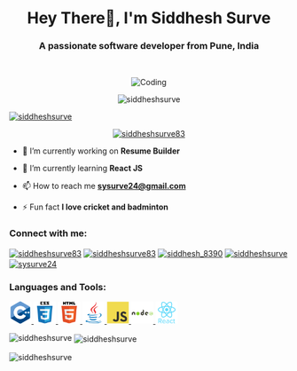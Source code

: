 <h1 align="center">Hey There👋, I'm Siddhesh Surve</h1>
<h3 align="center">A passionate software developer from Pune, India</h3>
<br/>
<p align="center"><img width="400" src="https://cdn.dribbble.com/users/1162077/screenshots/3848914/programmer.gif" alt="Coding" class="center"></p>

<p align="center"> <img src="https://komarev.com/ghpvc/?username=siddheshsurve&label=Profile%20views&color=0e75b6&style=flat" alt="siddheshsurve" class="center" /> </p>

<p align="left"> <a href="https://github.com/ryo-ma/github-profile-trophy"><img src="https://github-profile-trophy.vercel.app/?username=siddheshsurve" alt="siddheshsurve" /></a> </p>

<p align="center"> <a href="https://twitter.com/siddheshsurve83" target="blank"><img src="https://img.shields.io/twitter/follow/siddheshsurve83?logo=twitter&style=for-the-badge" alt="siddheshsurve83" /></a> </p>

- 🔭 I’m currently working on **Resume Builder**

- 🌱 I’m currently learning **React JS**

- 📫 How to reach me **sysurve24@gmail.com**

- ⚡ Fun fact **I love cricket and badminton**

<h3 align="left">Connect with me:</h3>
<p align="left">
<a href="https://twitter.com/siddheshsurve83" target="blank"><img align="center" src="https://raw.githubusercontent.com/rahuldkjain/github-profile-readme-generator/master/src/images/icons/Social/twitter.svg" alt="siddheshsurve83" height="30" width="40" /></a>
<a href="https://linkedin.com/in/siddheshsurve83" target="blank"><img align="center" src="https://raw.githubusercontent.com/rahuldkjain/github-profile-readme-generator/master/src/images/icons/Social/linked-in-alt.svg" alt="siddheshsurve83" height="30" width="40" /></a>
<a href="https://www.codechef.com/users/siddhesh_8390" target="blank"><img align="center" src="https://cdn.jsdelivr.net/npm/simple-icons@3.1.0/icons/codechef.svg" alt="siddhesh_8390" height="30" width="40" /></a>
<a href="https://www.leetcode.com/siddheshsurve" target="blank"><img align="center" src="https://raw.githubusercontent.com/rahuldkjain/github-profile-readme-generator/master/src/images/icons/Social/leet-code.svg" alt="siddheshsurve" height="30" width="40" /></a>
<a href="https://auth.geeksforgeeks.org/user/sysurve24" target="blank"><img align="center" src="https://raw.githubusercontent.com/rahuldkjain/github-profile-readme-generator/master/src/images/icons/Social/geeks-for-geeks.svg" alt="sysurve24" height="30" width="40" /></a>
</p>

<h3 align="left">Languages and Tools:</h3>
<p align="left"> <a href="https://www.w3schools.com/cpp/" target="_blank" rel="noreferrer"> <img src="https://raw.githubusercontent.com/devicons/devicon/master/icons/cplusplus/cplusplus-original.svg" alt="cplusplus" width="40" height="40"/> </a> <a href="https://www.w3schools.com/css/" target="_blank" rel="noreferrer"> <img src="https://raw.githubusercontent.com/devicons/devicon/master/icons/css3/css3-original-wordmark.svg" alt="css3" width="40" height="40"/> </a> <a href="https://www.w3.org/html/" target="_blank" rel="noreferrer"> <img src="https://raw.githubusercontent.com/devicons/devicon/master/icons/html5/html5-original-wordmark.svg" alt="html5" width="40" height="40"/> </a> <a href="https://www.java.com" target="_blank" rel="noreferrer"> <img src="https://raw.githubusercontent.com/devicons/devicon/master/icons/java/java-original.svg" alt="java" width="40" height="40"/> </a> <a href="https://developer.mozilla.org/en-US/docs/Web/JavaScript" target="_blank" rel="noreferrer"> <img src="https://raw.githubusercontent.com/devicons/devicon/master/icons/javascript/javascript-original.svg" alt="javascript" width="40" height="40"/> </a> <a href="https://nodejs.org" target="_blank" rel="noreferrer"> <img src="https://raw.githubusercontent.com/devicons/devicon/master/icons/nodejs/nodejs-original-wordmark.svg" alt="nodejs" width="40" height="40"/> </a> <a href="https://reactjs.org/" target="_blank" rel="noreferrer"> <img src="https://raw.githubusercontent.com/devicons/devicon/master/icons/react/react-original-wordmark.svg" alt="react" width="40" height="40"/> </a> </p>

<p><img align="left" src="https://github-readme-stats.vercel.app/api/top-langs?username=siddheshsurve&show_icons=true&locale=en&layout=compact" alt="siddheshsurve" /></p>

<p>&nbsp;<img align="center" src="https://github-readme-stats.vercel.app/api?username=siddheshsurve&show_icons=true&locale=en" alt="siddheshsurve" /></p>

<p><img align="center" src="https://github-readme-streak-stats.herokuapp.com/?user=siddheshsurve&" alt="siddheshsurve" /></p>
